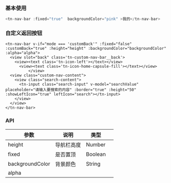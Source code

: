 
### 基本使用

```js
<tn-nav-bar :fixed="true"  backgroundColor="pink" >我的</tn-nav-bar>
```


### 自定义返回按钮

```vue
<tn-nav-bar v-if="mode === 'customBack'" :fixed="false" :customBack="true" :height="height" :backgroundColor="backgroundColor" :alpha="alpha">
  <view slot="back" class='tn-custom-nav-bar__back'>
    <view><text class='tn-icon-left'></text></view>
      <view><text class='tn-icon-home-capsule-fill'></text></view>
          </view>
  <view class="custom-nav-content">
    <view class="search-content">
      <tn-input class="search-input" v-model="searchValue" placeholder="请输入要搜索的内容" :border="true" :height="50" :showLeftIcon="true" leftIcon="search"></tn-input>
  	</view>
  </view>
</tn-nav-bar>
```



### API

| 参数            | 说明       | 类型    |      |
| --------------- | ---------- | ------- | ---- |
| height          | 导航栏高度 | Number  |      |
| fixed           | 是否置顶   | Boolean |      |
| backgroundColor | 背景颜色   | String  |      |
| alpha           |            |         |      |

